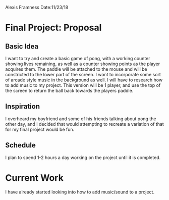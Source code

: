 Alexis Framness
Date:11/23/18

# **Final Project:** Proposal

## Basic Idea

I want to try and create a basic game of pong, with a working counter showing lives remaining, as well as a counter showing points as the player acquires them. The paddle will be attached to the mouse and will be constricted to the lower part of the screen. I want to incorporate some sort of arcade style music in the background as well. I will have to research how to add music to my project. This version will be 1 player, and use the top of the screen to return the ball back towards the players paddle.

## Inspiration
I overheard my boyfriend and some of his friends talking about pong the other day, and I decided that would attempting to recreate a variation of that for my final project would be fun.

## Schedule
I plan to spend 1-2 hours a day working on the project until it is completed.

# Current Work
I have already started looking into how to add music/sound to a project.
